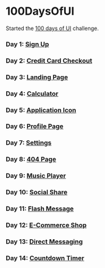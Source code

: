 # 100DaysOfUI

Started the [100 days of UI](http://www.dailyui.co/) challenge.

### Day 1: [Sign Up](https://codepen.io/anewmodern/full/vJopoE/)
### Day 2: [Credit Card Checkout](https://codepen.io/anewmodern/full/GMKwzG/)
### Day 3: [Landing Page](https://codepen.io/anewmodern/full/JrjpBV/)
### Day 4: [Calculator](https://codepen.io/anewmodern/full/wrBrEW/)
### Day 5: [Application Icon](https://codepen.io/anewmodern/full/QqbNEb)
### Day 6: [Profile Page](https://codepen.io/anewmodern/full/JrYNQZ/)
### Day 7: [Settings](https://codepen.io/anewmodern/full/XedeLN/)
### Day 8: [404 Page](https://codepen.io/anewmodern/full/BwzpLb/)
### Day 9: [Music Player](https://codepen.io/anewmodern/full/OxRNQO/)
### Day 10: [Social Share](https://codepen.io/anewmodern/full/jGMRdm/)
### Day 11: [Flash Message](https://codepen.io/anewmodern/full/wroPpY/)
### Day 12: [E-Commerce Shop](https://codepen.io/anewmodern/full/qPrjEz/)
### Day 13: [Direct Messaging](https://codepen.io/anewmodern/full/WZjGXm/)
### Day 14: [Countdown Timer](https://codepen.io/anewmodern/full/boRGqg/)

